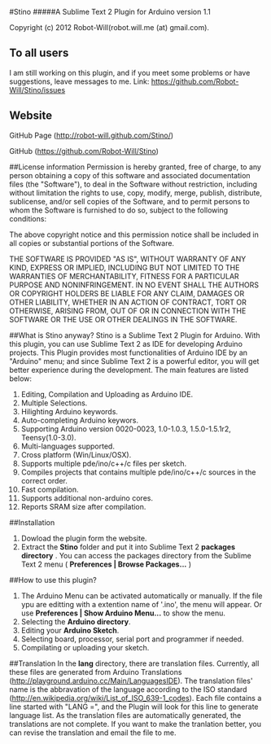 #Stino
#####A Sublime Text 2 Plugin for Arduino
version 1.1

Copyright (c) 2012 Robot-Will(robot.will.me (at) gmail.com). 

## To all users
I am still working on this plugin, and if you meet some problems or have suggestions, leave messages to me.
Link: https://github.com/Robot-Will/Stino/issues

## Website
GitHub Page (http://robot-will.github.com/Stino/)

GitHub (https://github.com/Robot-Will/Stino)

##License information
Permission is hereby granted, free of charge, to any person obtaining a copy of this software and associated documentation files (the "Software"), to deal in the Software without restriction, including without limitation the rights to use, copy, modify, merge, publish, distribute, sublicense, and/or sell copies of the Software, and to permit persons to whom the Software is
furnished to do so, subject to the following conditions:

The above copyright notice and this permission notice shall be included in all copies or substantial portions of the Software.

THE SOFTWARE IS PROVIDED "AS IS", WITHOUT WARRANTY OF ANY KIND, EXPRESS OR IMPLIED, INCLUDING BUT NOT LIMITED TO THE WARRANTIES OF MERCHANTABILITY, FITNESS FOR A PARTICULAR PURPOSE AND NONINFRINGEMENT. IN NO EVENT SHALL THE AUTHORS OR COPYRIGHT HOLDERS BE LIABLE FOR ANY CLAIM, DAMAGES OR OTHER LIABILITY, WHETHER IN AN ACTION OF CONTRACT, TORT OR OTHERWISE, ARISING FROM, OUT OF OR IN CONNECTION WITH THE SOFTWARE OR THE USE OR OTHER DEALINGS IN THE SOFTWARE.

##What is Stino anyway?
Stino is a Sublime Text 2 Plugin for Arduino. With this plugin, you can use Sublime Text 2 as IDE for developing Arduino projects. This Plugin provides most functionalities of Arduino IDE by an "Arduino" menu; and since Sublime Text 2 is a powerful editor, you will get better experience during the development. The main features are listed below:

1. Editing, Compilation and Uploading as Arduino IDE.
2. Multiple Selections.
3. Hilighting Arduino keywords.
4. Auto-completing Arduino keywors.
5. Supporting Arduino version 0020-0023, 1.0-1.0.3, 1.5.0-1.5.1r2, Teensy(1.0-3.0).
6. Multi-languages supported.
7. Cross platform (Win/Linux/OSX).
8. Supports multiple pde/ino/c++/c files per sketch.
9. Compiles projects that contains multiple pde/ino/c++/c sources in the correct order.
10. Fast compilation.
11. Supports additional non-arduino cores.
12. Reports SRAM size after compilation.

##Installation
1. Dowload the plugin form the website.
2. Extract the __Stino__ folder and put it into Sublime Text 2 __packages directory__ . You can access the packages directory from the Sublime Text 2 menu ( __Preferences | Browse Packages...__ )

##How to use this plugin?
1. The Arduino Menu can be activated automatically or manually. If the file ypu are editting with a extention name of '.ino', the menu will appear. Or use __Preferences | Show Arduino Menu...__ to show the menu.
2. Selecting the __Arduino directory__.
3. Editing your __Arduino Sketch__.
4. Selecting board, processor, serial port and programmer if needed.
5. Compilating or uploading your sketch.

##Translation
In the __lang__ directory, there are translation files. Currently, all these files are generated from Arduino Translations (http://playground.arduino.cc/Main/LanguagesIDE). The translation files' name is the abbravation of the language according  to the ISO standard (http://en.wikipedia.org/wiki/List_of_ISO_639-1_codes). Each file contains a line started with "LANG =", and the Plugin will look for this line to generate language list. As the translation files are automatically generated, the translations are not complete. If you want to make the tranlation better, you can revise the translation and email the file to me.

